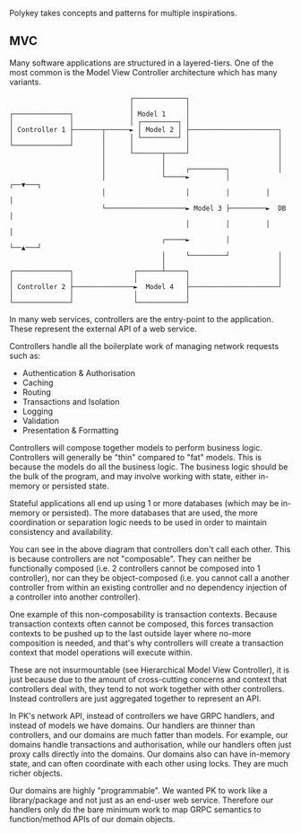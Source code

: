 Polykey takes concepts and patterns for multiple inspirations.

## MVC

Many software applications are structured in a layered-tiers. One of the most common is the Model View Controller architecture which has many variants.

```
                              ┌─────────────┐
                              │             │
┌──────────────┐              │ Model 1     │
│              │              │ ┌─────────┐ │
│ Controller 1 ├───────┬──────► │ Model 2 │ ├──────────────────────┐
│              │       │      │ └─────────┘ │                      │
└──────────────┘       │      │             │                      │
                       │      └───────┬─────┘                      │
                       │              │                            │
                       │              │     ┌─────────┐            │
                       │              └─────►         │         ┌──▼───┐
                       │                    │         │         │      │
                       └────────────────────► Model 3 ├─────────►  DB  │
                                            │         │         │      │
                                      ┌─────►         │         └──▲───┘
                                      │     └─────────┘            │
                                      │                            │
┌──────────────┐               ┌──────┴─────┐                      │
│              │               │            │                      │
│ Controller 2 ├───────────────►  Model 4   ├──────────────────────┘
│              │               │            │
└──────────────┘               └────────────┘
```

In many web services, controllers are the entry-point to the application. These represent the external API of a web service.

Controllers handle all the boilerplate work of managing network requests such as:

* Authentication & Authorisation
* Caching
* Routing
* Transactions and Isolation
* Logging
* Validation
* Presentation & Formatting

Controllers will compose together models to perform business logic. Controllers will generally be "thin" compared to "fat" models. This is because the models do all the business logic. The business logic should be the bulk of the program, and may involve working with state, either in-memory or persisted state.

Stateful applications all end up using 1 or more databases (which may be in-memory or persisted). The more databases that are used, the more coordination or separation logic needs to be used in order to maintain consistency and availability.

You can see in the above diagram that controllers don't call each other. This is because controllers are not "composable". They can neither be functionally composed (i.e. 2 controllers cannot be composed into 1 controller), nor can they be object-composed (i.e. you cannot call a another controller from within an existing controller and no dependency injection of a controller into another controller).

One example of this non-composability is transaction contexts. Because transaction contexts often cannot be composed, this forces transaction contexts to be pushed up to the last outside layer where no-more composition is needed, and that's why controllers will create a transaction context that model operations will execute within.

These are not insurmountable (see Hierarchical Model View Controller), it is just because due to the amount of cross-cutting concerns and context that controllers deal with, they tend to not work together with other controllers. Instead controllers are just aggregated together to represent an API.

In PK's network API, instead of controllers we have GRPC handlers, and instead of models we have domains. Our handlers are thinner than controllers, and our domains are much fatter than models. For example, our domains handle transactions and authorisation, while our handlers often just proxy calls directly into the domains. Our domains also can have in-memory state, and can often coordinate with each other using locks. They are much richer objects.

Our domains are highly "programmable". We wanted PK to work like a library/package and not just as an end-user web service. Therefore our handlers only do the bare minimum work to map GRPC semantics to function/method APIs of our domain objects.